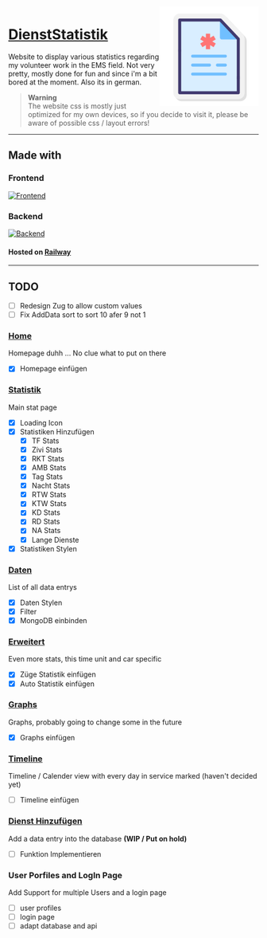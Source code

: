 <img src="https://github.com/PhilRoli/DienstStatistik/blob/master/public/favicon.png" alt="logo" width="200" align="right">

# [DienstStatistik](https://philroli.github.io/DienstStatistik/#/)

Website to display various statistics regarding my volunteer work in the EMS field.
Not very pretty, mostly done for fun and since i'm a bit bored at the moment.
Also its in german.

> **Warning**  
> The website css is mostly just optimized for my own devices, so if you decide to visit it, please be aware of possible css / layout errors!

---

## Made with

### Frontend

[![Frontend](https://skillicons.dev/icons?i=react,javascript,html,css)](https://skillicons.dev)

### Backend

[![Backend](https://skillicons.dev/icons?i=express,nodejs,mongodb)](https://skillicons.dev)

#### Hosted on [Railway](https://railway.app)

---

## TODO

- [ ] Redesign Zug to allow custom values
- [ ] Fix AddData sort to sort 10 afer 9 not 1

### [Home](https://philroli.github.io/DienstStatistik/#/)

Homepage duhh ... No clue what to put on there

- [x] Homepage einfügen

### [Statistik](https://philroli.github.io/DienstStatistik/#/Statistik)

Main stat page

- [x] Loading Icon
- [x] Statistiken Hinzufügen
  - [x] TF Stats
  - [x] Zivi Stats
  - [x] RKT Stats
  - [x] AMB Stats
  - [x] Tag Stats
  - [x] Nacht Stats
  - [x] RTW Stats
  - [x] KTW Stats
  - [x] KD Stats
  - [x] RD Stats
  - [x] NA Stats
  - [x] Lange Dienste
- [x] Statistiken Stylen

### [Daten](https://philroli.github.io/DienstStatistik/#/Daten)

List of all data entrys

- [x] Daten Stylen
- [x] Filter
- [x] MongoDB einbinden

### [Erweitert](https://philroli.github.io/DienstStatistik/#/Erweitert)

Even more stats, this time unit and car specific

- [x] Züge Statistik einfügen
- [x] Auto Statistik einfügen

### [Graphs](https://philroli.github.io/DienstStatistik/#/Graphs)

Graphs, probably going to change some in the future

- [x] Graphs einfügen

### [Timeline](https://philroli.github.io/DienstStatistik/#/Timeline)

Timeline / Calender view with every day in service marked (haven't decided yet)

- [ ] Timeline einfügen

### [Dienst Hinzufügen](https://philroli.github.io/DienstStatistik/#/AddData)

Add a data entry into the database **(WIP / Put on hold)**

- [ ] Funktion Implementieren

### User Porfiles and LogIn Page

Add Support for multiple Users and a login page

- [ ] user profiles
- [ ] login page
- [ ] adapt database and api
